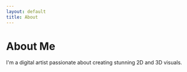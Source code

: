 ```yaml
---
layout: default
title: About
---
```


# About Me

I'm a digital artist passionate about creating stunning 2D and 3D visuals.
